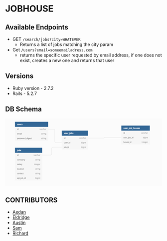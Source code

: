 # JOBHOUSE

## Available Endpoints
  + GET `/search/jobs?city=WHATEVER`
    + Returns a list of jobs matching the city param
  + Get `/users?email=someemailadress.com`
    + returns the specific user requested by email address, if one does not exist, creates a new one and returns that user


## Versions
* Ruby version - 2.7.2
* Rails - 5.2.7

## DB Schema
![schema](app/assets/images/image.png)
## CONTRIBUTORS
* [Aedan](https://github.com/aedanjames)
* [Eldridge](https://github.com/Eldridge-Turambi)
* [Austin](https://github.com/AustinCMoore)
* [Sam](https://github.com/samlsmith424)
* [Richard](https://github.com/RichardLaBrecque)
